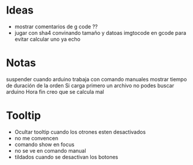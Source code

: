 # Ideas
  - mostrar comentarios de g code ??
  - jugar con sha4 convinando tamaño y datoas imgtocode en gcode para evitar calcular uno ya echo
# Notas
  suspender cuando arduino trabaja con comando manuales
  mostrar tiempo de duración de la orden
  Si carga primero un archivo no podes buscar arduino
  Hora fin creo que se calcula mal
# Tooltip
  * Ocultar tooltip cuando los otrones esten desactivados
  * no me convencen
  * comando show en focus
  * no se ve en comando manual
  * tildados cuando se desactivan los botones
